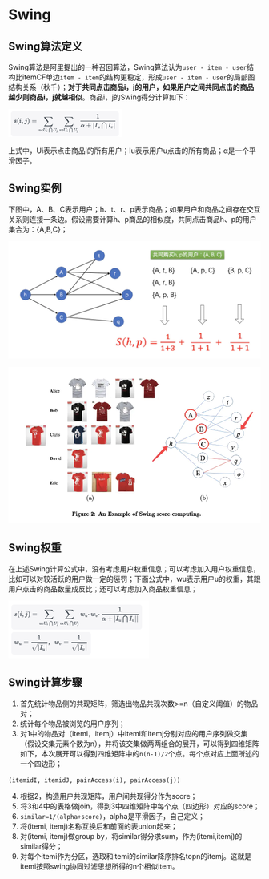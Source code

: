# Swing
## Swing算法定义
Swing算法是阿里提出的一种召回算法，Swing算法认为`user - item - user`结构比itemCF单边`item - item`的结构更稳定，形成`user - item - user`的局部图结构关系（秋千）；**对于共同点击商品i，j的用户，如果用户之间共同点击的商品越少则商品i，j就越相似**。商品i，j的Swing得分计算如下：

![swing1](../../../assets/img/swing1.png "Swing初始计算公式")

上式中，Ui表示点击商品i的所有用户；Iu表示用户u点击的所有商品；α是一个平滑因子。
## Swing实例
下图中，A、B、C表示用户；h、t、r、p表示商品；如果用户和商品之间存在交互关系则连接一条边。假设需要计算h、p商品的相似度，共同点击商品h、p的用户集合为：{A,B,C}；

![swing2](../../../assets/img/swing2.png)

![swing3](../../../assets/img/swing3.png)
## Swing权重
在上述Swing计算公式中，没有考虑用户权重信息；可以考虑加入用户权重信息，比如可以对较活跃的用户做一定的惩罚；下面公式中，wu表示用户u的权重，其跟用户点击的商品数量成反比；还可以考虑加入商品权重信息；

![swing4](../../../assets/img/swing4.png)

## Swing计算步骤
1. 首先统计物品侧的共现矩阵，筛选出物品共现次数>=n（自定义阈值）的物品对；
2. 统计每个物品被浏览的用户序列；
3. 对1中的物品对（itemi，itemj）中itemi和itemj分别对应的用户序列做交集（假设交集元素个数为n），并将该交集做两两组合的展开，可以得到四维矩阵如下，本次展开可以得到四维矩阵中的`n(n-1)/2`个点。每个点对应上面所述的一个四边形；

`(itemidI, itemidJ, pairAccess(i), pairAccess(j))`

4. 根据2，构造用户共现矩阵，用户间共现得分作为score；
5. 将3和4中的表格做join，得到3中四维矩阵中每个点（四边形）对应的score；
6. `similar=1/(alpha+score)`，alpha是平滑因子，自己定义；
7. 将(itemi, itemj)名称互换后和前面的表union起来；
8. 对(itemi, itemj)做group by，将similar得分求sum，作为(itemi,itemj)的similar得分；
9. 对每个itemi作为分区，选取和itemi的similar降序排名topn的itemj。这就是itemi按照swing协同过滤思想所得的n个相似item。
